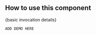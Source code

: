 ## How to use this component

<!-- use the same heading order from Guidelines -->
{basic invocation details}

<!-- This below is just an example of invocation, to get started -->
```handlebars
ADD DEMO HERE
```
